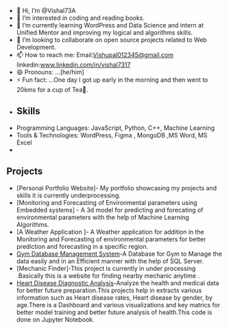 - 👋 Hi, I’m @Vishal73A
- 👀 I’m interested in coding and reading books.
- 🌱 I’m currently learning WordPress and Data Science and intern at Unified Mentor and improving my logical and algorithms skills.
- 💞️ I’m looking to collaborate on open source projects related to Web Development.
- 📫 How to reach me:
      Email:Vishupal012345@gmail.com
      linkedin:www.linkedin.com/in/vishal7317
- 😄 Pronouns: ...[he/him]
- ⚡ Fun fact: ...One day I got up early in the morning and then went to 20kms for a cup of Tea🍵.  
- ## Skills
- Programming Languages: JavaScript, Python, C++, Machine Learning
- Tools & Technologies: WordPress, Figma , MongoDB ,MS Word, MS Excel
- 
## Projects
- [Personal Portfolio Website]- My portfolio showcasing my projects and skills it is currently underprocessing.
- [Monitoring and Forecasting of Environmental parameters using Embedded systems] - A 3d model for predicting and forecating of environmental parameters with the help of Machine Learning Algorithms.
- [A Weather Application ]- A Weather application for addition in the Monitoring and Forecasting of environmental parameters for better prediction and forecasting in a specific region.
- [Gym Database Management System](https://github.com/Vishal73A/gym.git)-A Database for Gym to Manage the data easily and in an Efficient manner with the help of SQL Server.
- [Mechanic Finder]-This project is currently in under processing .Basically this is a website for finding nearby mechanic anytime .
- [Heart Disease Diagnostic Analysis](https://github.com/Vishal73A/HeartDiseaseDiagnosticAnalysis.git)-Analyze the health and medical data for better future preparation.This projects help in  extracts various       information such as Heart disease rates, Heart disease by gender, by age.There is a Dashboard and various visualizations and key matrics for better model training and better future analysis of health.This code 
  is done on Jupyter Notebook.
  



<!---
Vishal73A/Vishal73A is a ✨ special ✨ repository because its `README.md` (this file) appears on your GitHub profile.
You can click the Preview link to take a look at your changes.
--->

